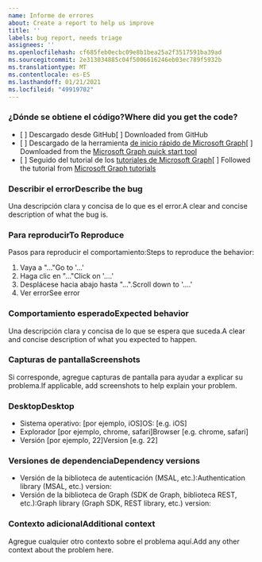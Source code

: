 ```yaml
---
name: Informe de errores
about: Create a report to help us improve
title: ''
labels: bug report, needs triage
assignees: ''
ms.openlocfilehash: cf685feb0ecbc09e8b1bea25a2f3517591ba39ad
ms.sourcegitcommit: 2e313034885c04f5006616246eb03ec789f5932b
ms.translationtype: MT
ms.contentlocale: es-ES
ms.lasthandoff: 01/21/2021
ms.locfileid: "49919702"
---
```

### <a name="where-did-you-get-the-code"></a><span data-ttu-id="7d6f2-102">¿Dónde se obtiene el código?</span><span class="sxs-lookup"><span data-stu-id="7d6f2-102">Where did you get the code?</span></span>

- <span data-ttu-id="7d6f2-103">[ ] Descargado desde GitHub</span><span class="sxs-lookup"><span data-stu-id="7d6f2-103">[ ] Downloaded from GitHub</span></span>
- <span data-ttu-id="7d6f2-104">[ ] Descargado de la herramienta [de inicio rápido de Microsoft Graph](https://developer.microsoft.com/graph/quick-start)</span><span class="sxs-lookup"><span data-stu-id="7d6f2-104">[ ] Downloaded from the [Microsoft Graph quick start tool](https://developer.microsoft.com/graph/quick-start)</span></span>
- <span data-ttu-id="7d6f2-105">[ ] Seguido del tutorial de los [tutoriales de Microsoft Graph](https://docs.microsoft.com/graph/tutorials)</span><span class="sxs-lookup"><span data-stu-id="7d6f2-105">[ ] Followed the tutorial from [Microsoft Graph tutorials](https://docs.microsoft.com/graph/tutorials)</span></span>

### <a name="describe-the-bug"></a><span data-ttu-id="7d6f2-106">Describir el error</span><span class="sxs-lookup"><span data-stu-id="7d6f2-106">Describe the bug</span></span>

<span data-ttu-id="7d6f2-107">Una descripción clara y concisa de lo que es el error.</span><span class="sxs-lookup"><span data-stu-id="7d6f2-107">A clear and concise description of what the bug is.</span></span>

### <a name="to-reproduce"></a><span data-ttu-id="7d6f2-108">Para reproducir</span><span class="sxs-lookup"><span data-stu-id="7d6f2-108">To Reproduce</span></span>

<span data-ttu-id="7d6f2-109">Pasos para reproducir el comportamiento:</span><span class="sxs-lookup"><span data-stu-id="7d6f2-109">Steps to reproduce the behavior:</span></span>

1. <span data-ttu-id="7d6f2-110">Vaya a "..."</span><span class="sxs-lookup"><span data-stu-id="7d6f2-110">Go to '...'</span></span>
1. <span data-ttu-id="7d6f2-111">Haga clic en "..."</span><span class="sxs-lookup"><span data-stu-id="7d6f2-111">Click on '....'</span></span>
1. <span data-ttu-id="7d6f2-112">Desplácese hacia abajo hasta "...".</span><span class="sxs-lookup"><span data-stu-id="7d6f2-112">Scroll down to '....'</span></span>
1. <span data-ttu-id="7d6f2-113">Ver error</span><span class="sxs-lookup"><span data-stu-id="7d6f2-113">See error</span></span>

### <a name="expected-behavior"></a><span data-ttu-id="7d6f2-114">Comportamiento esperado</span><span class="sxs-lookup"><span data-stu-id="7d6f2-114">Expected behavior</span></span>

<span data-ttu-id="7d6f2-115">Una descripción clara y concisa de lo que se espera que suceda.</span><span class="sxs-lookup"><span data-stu-id="7d6f2-115">A clear and concise description of what you expected to happen.</span></span>

### <a name="screenshots"></a><span data-ttu-id="7d6f2-116">Capturas de pantalla</span><span class="sxs-lookup"><span data-stu-id="7d6f2-116">Screenshots</span></span>

<span data-ttu-id="7d6f2-117">Si corresponde, agregue capturas de pantalla para ayudar a explicar su problema.</span><span class="sxs-lookup"><span data-stu-id="7d6f2-117">If applicable, add screenshots to help explain your problem.</span></span>

### <a name="desktop"></a><span data-ttu-id="7d6f2-118">Desktop</span><span class="sxs-lookup"><span data-stu-id="7d6f2-118">Desktop</span></span>

- <span data-ttu-id="7d6f2-119">Sistema operativo: [por ejemplo, iOS]</span><span class="sxs-lookup"><span data-stu-id="7d6f2-119">OS: [e.g. iOS]</span></span>
- <span data-ttu-id="7d6f2-120">Explorador [por ejemplo, chrome, safari]</span><span class="sxs-lookup"><span data-stu-id="7d6f2-120">Browser [e.g. chrome, safari]</span></span>
- <span data-ttu-id="7d6f2-121">Versión [por ejemplo, 22]</span><span class="sxs-lookup"><span data-stu-id="7d6f2-121">Version [e.g. 22]</span></span>

### <a name="dependency-versions"></a><span data-ttu-id="7d6f2-122">Versiones de dependencia</span><span class="sxs-lookup"><span data-stu-id="7d6f2-122">Dependency versions</span></span>

- <span data-ttu-id="7d6f2-123">Versión de la biblioteca de autenticación (MSAL, etc.):</span><span class="sxs-lookup"><span data-stu-id="7d6f2-123">Authentication library (MSAL, etc.) version:</span></span>
- <span data-ttu-id="7d6f2-124">Versión de la biblioteca de Graph (SDK de Graph, biblioteca REST, etc.):</span><span class="sxs-lookup"><span data-stu-id="7d6f2-124">Graph library (Graph SDK, REST library, etc.) version:</span></span>

### <a name="additional-context"></a><span data-ttu-id="7d6f2-125">Contexto adicional</span><span class="sxs-lookup"><span data-stu-id="7d6f2-125">Additional context</span></span>

<span data-ttu-id="7d6f2-126">Agregue cualquier otro contexto sobre el problema aquí.</span><span class="sxs-lookup"><span data-stu-id="7d6f2-126">Add any other context about the problem here.</span></span>
